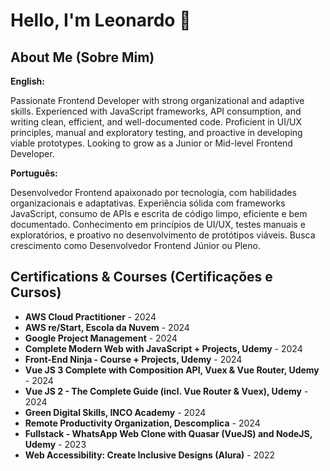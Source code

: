 # Hello, I'm Leonardo 👋

## About Me (Sobre Mim)

**English:**

Passionate Frontend Developer with strong organizational and adaptive skills. Experienced with JavaScript frameworks, API consumption, and writing clean, efficient, and well-documented code. Proficient in UI/UX principles, manual and exploratory testing, and proactive in developing viable prototypes. Looking to grow as a Junior or Mid-level Frontend Developer.

**Português:**

Desenvolvedor Frontend apaixonado por tecnologia, com habilidades organizacionais e adaptativas. Experiência sólida com frameworks JavaScript, consumo de APIs e escrita de código limpo, eficiente e bem documentado. Conhecimento em princípios de UI/UX, testes manuais e exploratórios, e proativo no desenvolvimento de protótipos viáveis. Busca crescimento como Desenvolvedor Frontend Júnior ou Pleno.

## Certifications & Courses (Certificações e Cursos)

- **AWS Cloud Practitioner** - 2024
- **AWS re/Start, Escola da Nuvem** - 2024
- **Google Project Management** - 2024
- **Complete Modern Web with JavaScript + Projects, Udemy** - 2024
- **Front-End Ninja - Course + Projects, Udemy** - 2024
- **Vue JS 3 Complete with Composition API, Vuex & Vue Router, Udemy** - 2024
- **Vue JS 2 - The Complete Guide (incl. Vue Router & Vuex), Udemy** - 2024
- **Green Digital Skills, INCO Academy** - 2024
- **Remote Productivity Organization, Descomplica** - 2024
- **Fullstack - WhatsApp Web Clone with Quasar (VueJS) and NodeJS, Udemy** - 2023
- **Web Accessibility: Create Inclusive Designs (Alura)** - 2022
